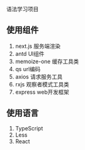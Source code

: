 语法学习项目

## 使用组件

1. next.js 服务端渲染
2. antd UI组件
3. memoize-one 缓存工具类
4. qs url编码
5. axios 请求服务工具
6. rxjs 观察者模式工具类
7. express web开发框架

## 使用语言

1. TypeScript
2. Less
3. React